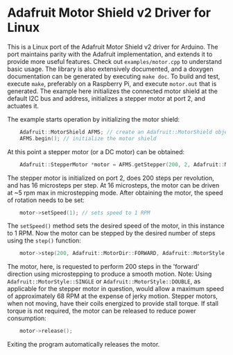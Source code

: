 # Adafruit Motor Shield v2 Driver for Linux
This is a Linux port of the Adafruit Motor Shield v2 driver for Arduino. The port maintains
parity with the Adafruit implementation, and extends it to provide more useful features.
Check out `examples/motor.cpp` to understand basic usage. The library is also extensively
documented, and a doxygen documentation can be generated by executing `make doc`. To build and
test, execute `make`, preferably on a Raspberry Pi, and execute `motor.out` that is generated.
The example here initializes the connected motor shield at the default I2C bus and address, initializes a stepper motor at port 2, and actuates it.

The example starts operation by initializing the motor shield:
```c
    Adafruit::MotorShield AFMS; // create an Adafruit::MotorShield object with at bus 1, device 0x60
    AFMS.begin(); // initialize the motor shield
```
At this point a stepper motor (or a DC motor) can be obtained:
```c
    Adafruit::StepperMotor *motor = AFMS.getStepper(200, 2, Adafruit::MicroSteps::STEP16);
```
The stepper motor is initialized on port 2, does 200 steps per revolution, and has 16 microsteps per step. At 16 microsteps, the motor can be driven at ~5 rpm max in microstepping mode.
After obtaining the motor, the speed of rotation needs to be set:
```c
    motor->setSpeed(1); // sets speed to 1 RPM
```
The `setSpeed()` method sets the desired speed of the motor, in this instance to 1 RPM.
Now the motor can be stepped by the desired number of steps using the `step()` function:
```c
    motor->step(200, Adafruit::MotorDir::FORWARD, Adafruit::MotorStyle::MICROSTEP);
```
The motor, here, is requested to perform 200 steps in the 'forward' direction using microstepping to produce a smooth motion. Note: Using `Adafruit::MotorStyle::SINGLE` or `Adafruit::MotorStyle::DOUBLE`, as applicable for the stepper motor in question, would allow a maximum speed of approximately 68 RPM at the expense of jerky motion.
Stepper motors, when not moving, have their coils energized to provide stall torque. If stall torque is not required, the motor can be released to reduce power consumption:
```c
    motor->release();
```
Exiting the program automatically releases the motor.